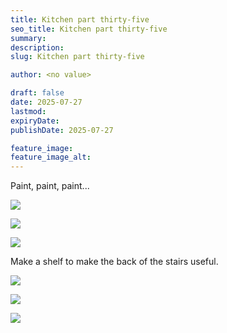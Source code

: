 ```yaml
---
title: Kitchen part thirty-five
seo_title: Kitchen part thirty-five
summary:
description:
slug: Kitchen part thirty-five

author: <no value>

draft: false
date: 2025-07-27
lastmod:
expiryDate:
publishDate: 2025-07-27

feature_image:
feature_image_alt:
---
```

Paint, paint, paint...

![](/images/2732.jpeg )

![](/images/2733.jpeg )

![](/images/2734.jpeg )

Make a shelf to make the back of the stairs useful.

![](/images/2735.jpeg )

![](/images/2736.jpeg )

![](/images/2737.jpeg )
